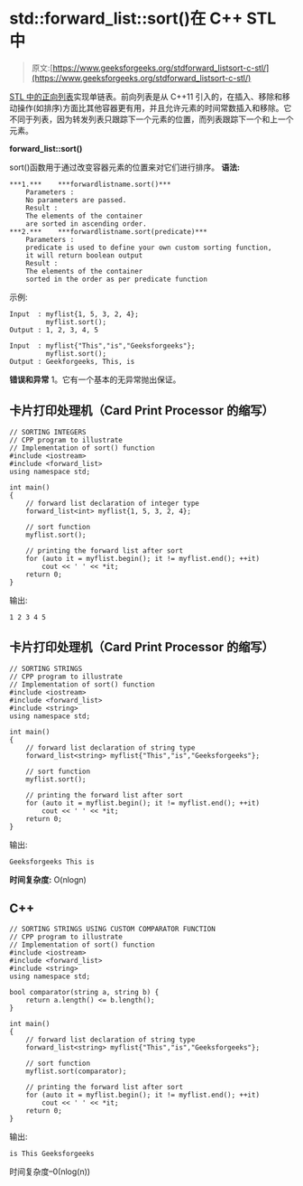 # std::forward_list::sort()在 C++ STL 中

> 原文:[https://www.geeksforgeeks.org/stdforward_listsort-c-stl/](https://www.geeksforgeeks.org/stdforward_listsort-c-stl/)

[STL 中的正向列表](https://www.geeksforgeeks.org/forward-list-c-set-1-introduction-important-functions/)实现单链表。前向列表是从 C++11 引入的，在插入、移除和移动操作(如排序)方面比其他容器更有用，并且允许元素的时间常数插入和移除。它不同于列表，因为转发列表只跟踪下一个元素的位置，而列表跟踪下一个和上一个元素。

**forward_list::sort()**

sort()函数用于通过改变容器元素的位置来对它们进行排序。
**语法:**

```
***1.***    ***forwardlistname.sort()***
    Parameters :
    No parameters are passed.
    Result :
    The elements of the container
    are sorted in ascending order.
***2.***    ***forwardlistname.sort(predicate)***
    Parameters :
    predicate is used to define your own custom sorting function,
    it will return boolean output
    Result :
    The elements of the container 
    sorted in the order as per predicate function
```

示例:

```
Input  : myflist{1, 5, 3, 2, 4};
         myflist.sort();
Output : 1, 2, 3, 4, 5

Input  : myflist{"This","is","Geeksforgeeks"};
         myflist.sort();
Output : Geekforgeeks, This, is
```

**错误和异常**
1。它有一个基本的无异常抛出保证。

## 卡片打印处理机（Card Print Processor 的缩写）

```
// SORTING INTEGERS
// CPP program to illustrate
// Implementation of sort() function
#include <iostream>
#include <forward_list>
using namespace std;

int main()
{
    // forward list declaration of integer type
    forward_list<int> myflist{1, 5, 3, 2, 4};

    // sort function
    myflist.sort();

    // printing the forward list after sort
    for (auto it = myflist.begin(); it != myflist.end(); ++it)
        cout << ' ' << *it;
    return 0;
}
```

输出:

```
1 2 3 4 5
```

## 卡片打印处理机（Card Print Processor 的缩写）

```
// SORTING STRINGS
// CPP program to illustrate
// Implementation of sort() function
#include <iostream>
#include <forward_list>
#include <string>
using namespace std;

int main()
{
    // forward list declaration of string type
    forward_list<string> myflist{"This","is","Geeksforgeeks"};

    // sort function
    myflist.sort();

    // printing the forward list after sort
    for (auto it = myflist.begin(); it != myflist.end(); ++it)
        cout << ' ' << *it;
    return 0;
}
```

输出:

```
Geeksforgeeks This is
```

**时间复杂度:** O(nlogn)

## C++

```
// SORTING STRINGS USING CUSTOM COMPARATOR FUNCTION
// CPP program to illustrate
// Implementation of sort() function
#include <iostream>
#include <forward_list>
#include <string>
using namespace std;

bool comparator(string a, string b) {
    return a.length() <= b.length();
}

int main()
{
    // forward list declaration of string type
    forward_list<string> myflist{"This","is","Geeksforgeeks"};

    // sort function
    myflist.sort(comparator);

    // printing the forward list after sort
    for (auto it = myflist.begin(); it != myflist.end(); ++it)
        cout << ' ' << *it;
    return 0;
}
```

输出:

```
is This Geeksforgeeks
```

时间复杂度–0(nlog(n))